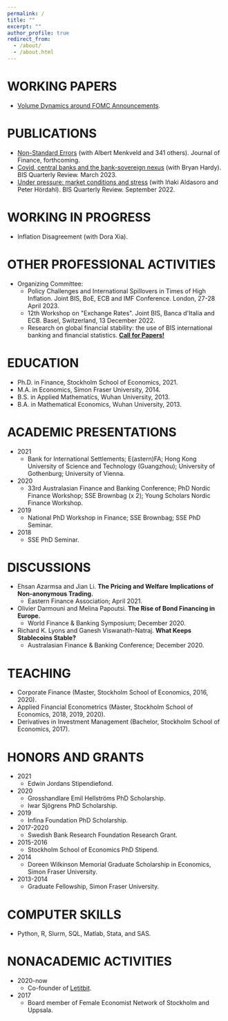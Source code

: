 ```yaml
---
permalink: /
title: ""
excerpt: ""
author_profile: true
redirect_from: 
  - /about/
  - /about.html
---
```


WORKING PAPERS
======
  * [Volume Dynamics around FOMC Announcements](https://papers.ssrn.com/sol3/papers.cfm?abstract_id=3730543).

PUBLICATIONS
======
  * [Non-Standard Errors](https://papers.ssrn.com/sol3/papers.cfm?abstract_id=3961574) (with Albert Menkveld and 341 others). Journal of Finance, forthcoming.
  * [Covid, central banks and the bank-sovereign nexus](https://www.bis.org/publ/qtrpdf/r_qt2303h.htm) (with Bryan Hardy). BIS Quarterly Review. March 2023.
  * [Under pressure: market conditions and stress](https://www.bis.org/publ/qtrpdf/r_qt2209c.htm) (with Iñaki Aldasoro and Peter Hördahl). BIS Quarterly Review. September 2022.

WORKING IN PROGRESS
======
  * Inflation Disagreement (with Dora Xia).

OTHER PROFESSIONAL ACTIVITIES
======
  * Organizing Committee: 
    - Policy Challenges and International Spillovers in Times of High Inflation. Joint BIS, BoE, ECB and IMF Conference. London, 27-28 April 2023.
    - 12th Workshop on "Exchange Rates". Joint BIS, Banca d'Italia and ECB. Basel, Switzerland, 13 December 2022.
    - Research on global financial stability: the use of BIS international banking and financial statistics.  [**Call for Papers!**](https://www.bis.org/events/cgfs_ibfsws5_cfp.pdf)

EDUCATION
======
* Ph.D. in Finance, Stockholm School of Economics, 2021.
* M.A. in Economics, Simon Fraser University, 2014.
* B.S. in Applied Mathematics, Wuhan University, 2013.
* B.A. in Mathematical Economics, Wuhan University, 2013.

ACADEMIC PRESENTATIONS
======
* 2021 
  - Bank for International Settlements; E(astern)FA; Hong Kong University of Science and Technology (Guangzhou); University of Gothenburg; University of Vienna.
* 2020 
  - 33rd Australasian Finance and Banking Conference; PhD Nordic Finance Workshop; SSE Brownbag (x 2); Young Scholars Nordic Finance Workshop.
* 2019 
  - National PhD Workshop in Finance; SSE Brownbag; SSE PhD Seminar.
* 2018 
  - SSE PhD Seminar.
 
DISCUSSIONS
======
  * Ehsan Azarmsa and Jian Li. **The Pricing and Welfare Implications of Non-anonymous Trading.** 
     - Eastern Finance Association; April 2021.
  * Olivier Darmouni and Melina Papoutsi. **The Rise of Bond Financing in Europe.** 
     - World Finance & Banking Symposium; December 2020.
  * Richard K. Lyons and Ganesh Viswanath-Natraj. **What Keeps Stablecoins Stable?** 
     - Australasian Finance & Banking Conference; December 2020.
  
TEACHING
======
  * Corporate Finance (Master, Stockholm School of Economics, 2016, 2020).
  * Applied Financial Econometrics (Master, Stockholm School of Economics, 2018, 2019, 2020).
  * Derivatives in Investment Management (Bachelor, Stockholm School of Economics, 2017).

HONORS AND GRANTS
======
  * 2021 
    - Edwin Jordans Stipendiefond.
  * 2020 
    - Grosshandlare Emil Hellströms PhD Scholarship.
    - Iwar Sjögrens PhD Scholarship.
  * 2019 
    - Infina Foundation PhD Scholarship.
  * 2017-2020 
    - Swedish Bank Research Foundation Research Grant.
  * 2015-2016 
    - Stockholm School of Economics PhD Stipend.
  * 2014
    - Doreen Wilkinson Memorial Graduate Scholarship in Economics, Simon Fraser University.
  * 2013-2014 
    - Graduate Fellowship, Simon Fraser University.

COMPUTER SKILLS
======
  * Python, R, Slurm, SQL, Matlab, Stata, and SAS.

NONACADEMIC ACTIVITIES
======
  * 2020-now
    - Co-founder of [Letitbit](https://letitbit.se/). 
  * 2017
    - Board member of Female Economist Network of Stockholm and Uppsala.
